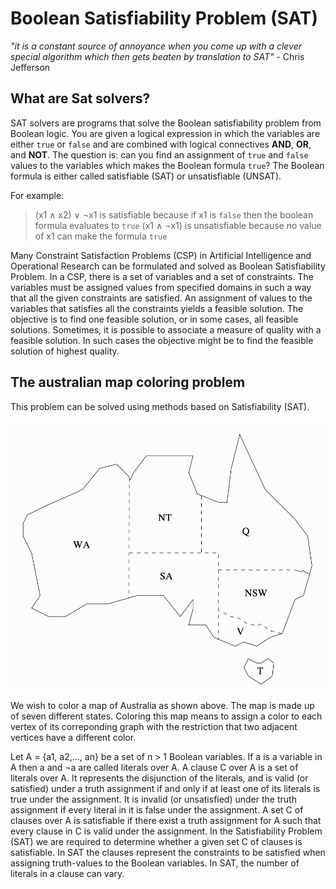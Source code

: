 # Boolean Satisfiability Problem (SAT)

*"it is a constant source of annoyance when you come up with a clever special algorithm which then gets beaten by translation to SAT"* - Chris Jefferson 


## What are Sat solvers? 
SAT solvers are programs that solve the Boolean satisfiability problem from Boolean logic. You are given a logical expression in which the variables are either `true` or `false` and are combined with logical connectives **AND**, **OR**, and **NOT**. The question is: can you find an assignment of `true` and `false` values to the variables which makes the Boolean formula `true`?
The Boolean formula is either called satisfiable (SAT) or unsatisfiable (UNSAT).

For example: 
> (x1 ∧ x2) ∨ ¬x1 is satisfiable because if x1 is `false` then the boolean formula evaluates to `true`
> (x1 ∧ ¬x1) is unsatisfiable because no value of x1 can make the formula `true`

Many Constraint Satisfaction Problems (CSP) in Artificial Intelligence and Operational Research can be formulated and solved as Boolean Satisfiability Problem.
In a CSP, there is a set of variables and a set of constraints. The variables must be assigned values from specified domains in such a way that all the given constraints are satisfied. An assignment of values to the variables that satisfies all the constraints yields a feasible solution. The objective is to find one feasible solution, or in some cases, all feasible solutions. Sometimes, it is possible to associate a measure of quality with a feasible solution. In such cases the objective might be to find the feasible solution of highest quality.


## The australian map coloring problem 
This problem can be solved using methods based on Satisfiability (SAT). 

![australian_states](australian_states.png)

We wish to color a map of Australia as shown above. The map is made up of seven different states. Coloring this map means to assign a color to each vertex of its correponding graph with the restriction that two adjacent vertices have a different color.

Let A = {a1, a2,..., an} be a set of n > 1 Boolean variables. 
If a is a variable in A then a and ¬a are called literals over A. 
A clause C over A is a set of literals over A. It represents the disjunction of the literals, and is valid (or satisfied) under a truth assignment if and only if at least one of its literals is true under the assignment. It is invalid (or unsatisfied) under the truth assignment if every literal in it is false under the assignment. 
A set C of clauses over A is satisfiable if there exist a truth assignment for A such that every clause in C is valid under the assignment. In the Satisfiability Problem (SAT) we are required to determine whether a given set C of clauses is satisfiable. In SAT the clauses represent the constraints to be satisfied when assigning truth-values to the Boolean variables. In SAT, the number of literals in a clause can vary.

